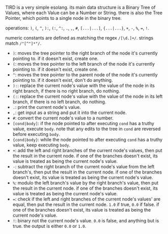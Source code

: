 TIRD is a very simple esolang. its main data structure is a Binary Tree of Values, where each Value can be a Number or String.
there is also the Tree Pointer, which points to a single node in the binary tree.

operations: `)`, `(`, `^`, `):`, `(:`, `^:`, `.`, `,`, `#`, `[...|...]`, `{...|...}`, `+`, `-`, `%`, `=`, `!`.

numeric constants are defined as matching the regex `/[\d.]+/`. strings match `/"[^"]*"/`.

- `)`: moves the tree pointer to the right branch of the node it's currently pointing to. if it doesn't exist, create one.
- `(`: moves the tree pointer to the left branch of the node it's currently pointing to. if it doesn't exist, create one.
- `^`: moves the tree pointer to the parent node of the node it's currently pointing to. if it doesn't exist, don't do anything.
- `):`: replace the current node's value with the value of the node in its right branch, if there is no right branch, do nothing.
- `(:`: replace the current node's value with the value of the node in its left branch, if there is no left branch, do nothing.
- `.`: print the current node's value.
- `,`: get input as a string and put it into the current node.
- `#`: convert the current node's value to a number.
- `[cond|body]`: if the node pointed to after executing `cond` has a truthy value, execute `body`. note that any edits to the tree
  in `cond` are reversed before executing `body`.
- `{cond|body}`: while the node pointed to after executing `cond` has a truthy value, keep executing `body`.
- `+`: add the left and right branches of the current node's values, then put the result in the current node. if one of the branches doesn't
  exist, its value is treated as being the current node's value.
- `-`: subtract the right branch of the current node's value from the left branch's, then put the result in the current node. if one of the
  branches doesn't exist, its value is treated as being the current node's value.
- `%`: modulo the left branch's value by the right branch's value, then put the result in the current node. if one of the branches doesn't
  exist, its value is treated as being the current node's value.
- `=`: check if the left and right branches of the current node's values' are equal, then put the result in the current node. `1.0` if true,
  `0.0` if false. if one of the branches doesn't exist, its value is treated as being the current node's value.
- `!`: binary not the current node's value. `0.0` is false, and anything but is true. the output is either `0.0` or `1.0`.
